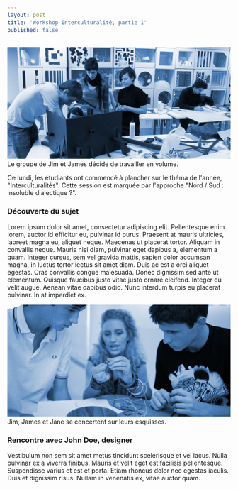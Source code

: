 ```yaml
---
layout: post
title: 'Workshop Interculturalité, partie 1'
published: false
---
```


<img src="/../img/1609_workshop-1.jpg"/>
<figcaption>Le groupe de Jim et James décide de travailler en volume.</figcaption>

Ce lundi, les étudiants ont commencé à plancher sur le théma de l'année, "Interculturalités". Cette session est marquée par l'approche "Nord / Sud : insoluble dialectique ?".


### Découverte du sujet

Lorem ipsum dolor sit amet, consectetur adipiscing elit. Pellentesque enim lorem, auctor id efficitur eu, pulvinar id purus. Praesent at mauris ultricies, laoreet magna eu, aliquet neque. Maecenas ut placerat tortor. Aliquam in convallis neque. Mauris nisi diam, pulvinar eget dapibus a, elementum a quam. Integer cursus, sem vel gravida mattis, sapien dolor accumsan magna, in luctus tortor lectus sit amet diam. Duis ac est a orci aliquet egestas. Cras convallis congue malesuada. Donec dignissim sed ante ut elementum. Quisque faucibus justo vitae justo ornare eleifend. Integer eu velit augue. Aenean vitae dapibus odio. Nunc interdum turpis eu placerat pulvinar. In at imperdiet ex. 

<img src="/../img/1609_workshop-4.jpg"/>
<figcaption>Jim, James et Jane se concertent sur leurs esquisses.</figcaption>

### Rencontre avec John Doe, designer
Vestibulum non sem sit amet metus tincidunt scelerisque et vel lacus. Nulla pulvinar ex a viverra finibus. Mauris et velit eget est facilisis pellentesque. Suspendisse varius et est et porta. Etiam rhoncus dolor nec egestas iaculis. Duis et dignissim risus. Nullam in venenatis ex, vitae auctor quam.
